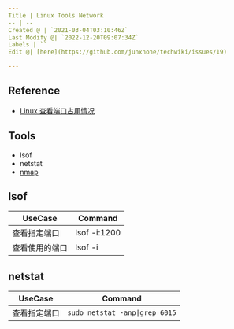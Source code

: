 ```yaml
---
Title | Linux Tools Network
-- | --
Created @ | `2021-03-04T03:10:46Z`
Last Modify @| `2022-12-20T09:07:34Z`
Labels | ``
Edit @| [here](https://github.com/junxnone/techwiki/issues/19)

---
```

## Reference
- [Linux 查看端口占用情况](https://www.runoob.com/w3cnote/linux-check-port-usage.html)

## Tools
- lsof
- netstat
- [nmap](./nmap)

## lsof

UseCase | Command
-- | --
查看指定端口  | lsof -i:1200
查看使用的端口 | lsof -i

##  netstat

UseCase | Command
-- | --
查看指定端口  | `sudo netstat -anp\|grep 6015`




